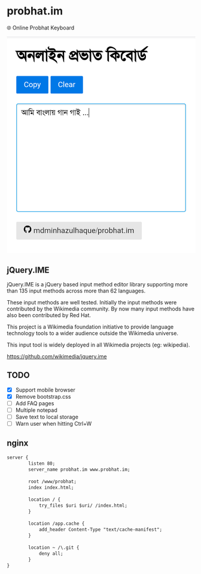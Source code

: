# probhat.im
:globe_with_meridians: Online Probhat Keyboard

![Preview](screenshot.png)

## jQuery.IME

jQuery.IME is a jQuery based input method editor library supporting more than 135 input methods across more than 62 languages.

These input methods are well tested. Initially the input methods were contributed by the Wikimedia community. By now many input methods have also been contributed by Red Hat.

This project is a Wikimedia foundation initiative to provide language technology tools to a wider audience outside the Wikimedia universe.

This input tool is widely deployed in all Wikimedia projects (eg: wikipedia).

https://github.com/wikimedia/jquery.ime

## TODO

- [x] Support mobile browser
- [x] Remove bootstrap.css
- [ ] Add FAQ pages
- [ ] Multiple notepad
- [ ] Save text to local storage
- [ ] Warn user when hitting Ctrl+W

## nginx

```
server {
        listen 80;
        server_name probhat.im www.probhat.im;

        root /www/probhat;
        index index.html;

        location / {
            try_files $uri $uri/ /index.html;                
        }
        
        location /app.cache {
            add_header Content-Type "text/cache-manifest";
        }
        
        location ~ /\.git {
            deny all;
        }
}
```
